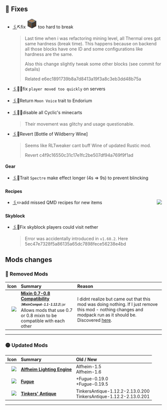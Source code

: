 
## 🐛 Fixes

* [🖇](https://github.com/Krutoy242/Enigmatica2Expert-Extended/commit/d01d6a8ae7c34a8b6df2fbe41bcb991aea8d70f0)⛏️fix ![](https://github.com/Krutoy242/mc-icons/raw/master/i/thermalfoundation/ore__0.png "Copper Ore") too hard to break
  > Last time when i was refactoring mining level, all Thermal ores got same hardness (break time). This happens because on backend all those blocks have one ID and some configurations like hardness are the same.
  > 
  > Also this change slightly tweak some other blocks (see commit for details)
  > 
  > Related e6ec1891739b8a7d8413a19f3a8c3eb3dd48b75a
* [🖇](https://github.com/Krutoy242/Enigmatica2Expert-Extended/commit/e2b39a8697307512de99fcbfca4131e26b21db53)🏃‍♀️fix `player moved too quickly` on servers
  > 
* [🖇](https://github.com/Krutoy242/Enigmatica2Expert-Extended/commit/4c2543b3e8aff8201f604a7fa69516273527263a)🔨Return `Moon Voice` trait to Endorium
  > 
* [🖇](https://github.com/Krutoy242/Enigmatica2Expert-Extended/commit/e604b5929dc5e2331fda04df8cf0d9132ad8c4f4)🧙‍♂️disable all Cyclic's minecarts
  > Their movement was glitchy and usage questionable.
* [🖇](https://github.com/Krutoy242/Enigmatica2Expert-Extended/commit/136b6eee8a5028c9221628fc06e8a9496169d702)🧩Revert [Bottle of Wildberry Wine]
  > Seems like RLTweaker cant buff Wine of updated Rustic mod.
  > 
  > Revert c4f9c16550c31c17e1fc2be507df94a769f9f1ad

#### Gear

* [🖇](https://github.com/Krutoy242/Enigmatica2Expert-Extended/commit/05dfecc20c4d54113a5f49d3bc9a7ccc7a7c7ee1)🔨Trait `Spectre` make effect longer (4s => 9s) to prevent blincking
  > 

#### Recipes

* <img src="https://i.imgur.com/H5UrEUo.png" align=right> [🖇](https://github.com/Krutoy242/Enigmatica2Expert-Extended/commit/2d77b3d76e36f11cceee27fdb64dd01f08746e64)✏️add missed QMD recipes for new items
  > 

#### Skyblock

* [🖇](https://github.com/Krutoy242/Enigmatica2Expert-Extended/commit/7ad338a92627c6534ad98b488f013690a95c4afd)🌌Fix skyblock players could visit nether
  > Error was accidentally introduced in `v1.60.2`.
  > Here 5ec47e7328f5a86135a65dc7898fece56238e4bd

## Mods changes

### 🔴 Removed Mods

Icon | Summary | Reason
----:|:--------|:-------
<img src="https://media.forgecdn.net/avatars/thumbnails/297/106/30/30/637343255955991159.png"            > |            [**Mixin 0.7-0.8 Compatibility**](https://www.curseforge.com/minecraft/mc-mods/mixin-0-7-0-8-compatibility)  <sup><sub>[___MixinCompat-1.1-1.12.2___].jar               </sub></sup><br>Allows mods that use 0.7 or 0.8 mixin to be compatible with each other | I didnt realize but came out that this mod was doing nothing. If I just remove this mod - nothing changes and modpack run as it should be. Discovered [here](https://github.com/Krutoy242/Enigmatica2Expert-Extended/issues/500#issuecomment-2998352079).
-----------

### 🟡 Updated Mods

Icon | Summary | Old / New
----:|:--------|:---------
<img src="https://media.forgecdn.net/avatars/thumbnails/874/755/30/30/638296262646953159.png"            > |                [**Alfheim Lighting Engine**](https://www.curseforge.com/minecraft/mc-mods/alfheim-lighting-engine)     | <nobr>Alfheim-1.5</nobr><br><nobr>Alfheim-1.6</nobr>
<img src="https://media.forgecdn.net/avatars/thumbnails/1304/81/30/30/638847932766552243.png"            > |                                  [**Fugue**](https://www.curseforge.com/minecraft/mc-mods/fugue)                       | <nobr>+Fugue-0.19.0</nobr><br><nobr>+Fugue-0.19.5</nobr>
<img src="https://media.forgecdn.net/avatars/thumbnails/1223/434/30/30/638801642158504721.png"           > |                       [**Tinkers' Antique**](https://www.curseforge.com/minecraft/mc-mods/tinkers-antique)             | <nobr>TinkersAntique-1.12.2-2.13.0.200</nobr><br><nobr>TinkersAntique-1.12.2-2.13.0.201</nobr>
-----------


